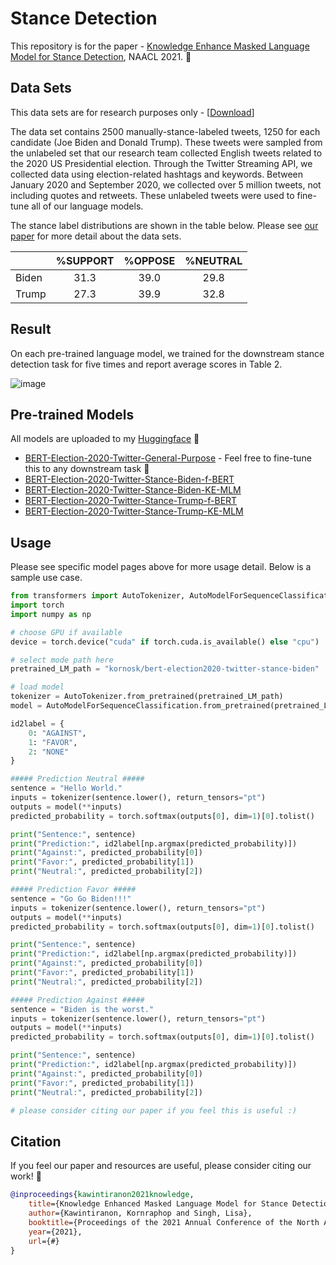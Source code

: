 # Stance Detection

This repository is for the paper - [Knowledge Enhance Masked Language Model for Stance Detection](https://2021.naacl.org/program/accepted/), NAACL 2021. 🚀

## Data Sets

This data sets are for research purposes only - [[Download](urltodata)]

The data set contains 2500 manually-stance-labeled tweets, 1250 for each candidate (Joe Biden and Donald Trump). These tweets were sampled from the unlabeled set that our research team collected English tweets related to the 2020 US Presidential election. Through the Twitter Streaming API, we collected data using election-related hashtags and keywords. Between January 2020 and September 2020, we collected over 5 million tweets, not including quotes and retweets. These unlabeled tweets were used to fine-tune all of our language models.

The stance label distributions are shown in the table below. Please see [our paper](https://2021.naacl.org/program/accepted/) for more detail about the data sets.

|       | %SUPPORT | %OPPOSE | %NEUTRAL |
| ----- | :----: | :----: | :----: |
| Biden | 31.3 | 39.0 | 29.8 |
| Trump | 27.3 | 39.9 | 32.8 |

## Result
On each pre-trained language model, we trained for the downstream stance detection task for five times and report average scores in Table 2.

![image](https://user-images.githubusercontent.com/15230011/114804906-176f4c00-9d70-11eb-9122-b35c7803fd68.png)

## Pre-trained Models

All models are uploaded to my [Huggingface](https://huggingface.co/kornosk) 🤗

- [BERT-Election-2020-Twitter-General-Purpose](https://huggingface.co/kornosk/bert-election2020-twitter-general) - Feel free to fine-tune this to any downstream task 🎯
- [BERT-Election-2020-Twitter-Stance-Biden-f-BERT](https://huggingface.co/kornosk/bert-election2020-twitter-stance-biden)
- [BERT-Election-2020-Twitter-Stance-Biden-KE-MLM](https://huggingface.co/kornosk/bert-election2020-twitter-stance-biden-KE-MLM)
- [BERT-Election-2020-Twitter-Stance-Trump-f-BERT](https://huggingface.co/kornosk/bert-election2020-twitter-stance-trump)
- [BERT-Election-2020-Twitter-Stance-Trump-KE-MLM](https://huggingface.co/kornosk/bert-election2020-twitter-stance-trump-KE-MLM)

## Usage

Please see specific model pages above for more usage detail. Below is a sample use case.

```python
from transformers import AutoTokenizer, AutoModelForSequenceClassification
import torch
import numpy as np

# choose GPU if available
device = torch.device("cuda" if torch.cuda.is_available() else "cpu")

# select mode path here
pretrained_LM_path = "kornosk/bert-election2020-twitter-stance-biden"

# load model
tokenizer = AutoTokenizer.from_pretrained(pretrained_LM_path)
model = AutoModelForSequenceClassification.from_pretrained(pretrained_LM_path)

id2label = {
    0: "AGAINST",
    1: "FAVOR",
    2: "NONE"
}

##### Prediction Neutral #####
sentence = "Hello World."
inputs = tokenizer(sentence.lower(), return_tensors="pt")
outputs = model(**inputs)
predicted_probability = torch.softmax(outputs[0], dim=1)[0].tolist()

print("Sentence:", sentence)
print("Prediction:", id2label[np.argmax(predicted_probability)])
print("Against:", predicted_probability[0])
print("Favor:", predicted_probability[1])
print("Neutral:", predicted_probability[2])

##### Prediction Favor #####
sentence = "Go Go Biden!!!"
inputs = tokenizer(sentence.lower(), return_tensors="pt")
outputs = model(**inputs)
predicted_probability = torch.softmax(outputs[0], dim=1)[0].tolist()

print("Sentence:", sentence)
print("Prediction:", id2label[np.argmax(predicted_probability)])
print("Against:", predicted_probability[0])
print("Favor:", predicted_probability[1])
print("Neutral:", predicted_probability[2])

##### Prediction Against #####
sentence = "Biden is the worst."
inputs = tokenizer(sentence.lower(), return_tensors="pt")
outputs = model(**inputs)
predicted_probability = torch.softmax(outputs[0], dim=1)[0].tolist()

print("Sentence:", sentence)
print("Prediction:", id2label[np.argmax(predicted_probability)])
print("Against:", predicted_probability[0])
print("Favor:", predicted_probability[1])
print("Neutral:", predicted_probability[2])

# please consider citing our paper if you feel this is useful :)
```

## Citation
If you feel our paper and resources are useful, please consider citing our work! 🙏
```bibtex
@inproceedings{kawintiranon2021knowledge,
    title={Knowledge Enhanced Masked Language Model for Stance Detection},
    author={Kawintiranon, Kornraphop and Singh, Lisa},
    booktitle={Proceedings of the 2021 Annual Conference of the North American Chapter of the Association for Computational Linguistics (NAACL)},
    year={2021},
    url={#}
}
```
